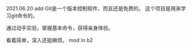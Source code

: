 2021.06.20 add
Git是一个版本控制软件，而且还是免费的。
这个项目是用来学习git命令的。

通过动手实验，掌握基本命令，获得亲身体验。

看着简单，深入还挺麻烦。
mod in b2
